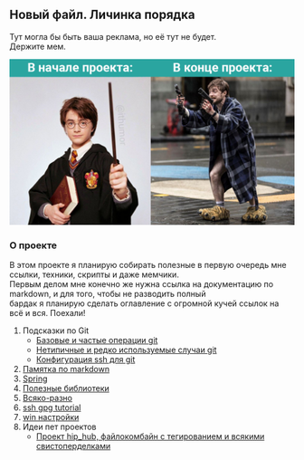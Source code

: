
## Новый файл. Личинка порядка

Тут могла бы быть ваша реклама, но её тут не будет.  
Держите мем.  

<kbd>
   <img src="resources/res001_common_programmer.png"/>
</kbd>

### О проекте

В этом проекте я планирую собирать полезные в первую очередь мне ссылки, техники, скрипты и даже мемчики.  
Первым делом мне конечно же нужна ссылка на документацию по markdown, и для того, чтобы не разводить полный  
бардак я планирую сделать оглавление с огромной кучей ссылок на всё и вся. Поехали!

1. Подсказки по Git
   - [Базовые и частые операции git](hints/git_common.md)  
   - [Нетипичные и редко используемые случаи git](hints/git_uncommon.md)
   - [Конфигурация ssh для git](hints/ssh_gpg_usage.md)  
1. [Памятка по markdown](hints/md_is_markdown.md)    
1. [Spring](hints/spring.md)     
1. [Полезные библиотеки](hints/useful_libs.md)     
1. [Всяко-разно](hints/other.md)    
1. [ssh gpg tutorial](hints/ssh_gpg_usage.md)  
1. [win настройки](hints/win_soft_settings.md)  
1. Идеи пет проектов
   - [Проект hip_hub, файлокомбайн с тегированием и всякими свистоперделками](ideas/hip_hub/description.md)

